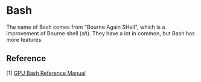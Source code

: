 # Bash

The name of Bash comes from "Bourne Again SHell", which is a improvement of Bourne shell \(_sh_\). They have a lot in common, but Bash has more features.

## Reference

\[1\] [GPU Bash Reference Manual](https://www.gnu.org/software/bash/manual/html_node/index.html#SEC_Contents)

